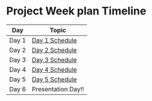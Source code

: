 # Project Week plan Timeline

|Day| Topic |
--- | --- |
|Day 1| [Day 1 Schedule](topics/day-01-schedule.md)|
|Day 2| [Day 2 Schedule](topics/day-02-schedule.md)|
|Day 3| [Day 3 Schedule](topics/day-03-schedule.md)|
|Day 4| [Day 4 Schedule](topics/day-04-schedule.md)|
|Day 5| [Day 5 Schedule](topics/day-05-schedule.md)|
|Day 6| Presentation Day!!|
